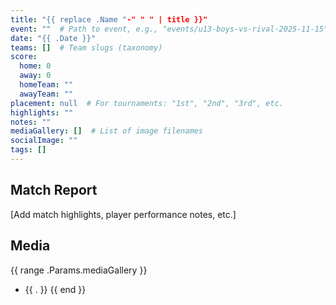 ```yaml
---
title: "{{ replace .Name "-" " " | title }}"
event: ""  # Path to event, e.g., "events/u13-boys-vs-rival-2025-11-15"
date: "{{ .Date }}"
teams: []  # Team slugs (taxonomy)
score:
  home: 0
  away: 0
  homeTeam: ""
  awayTeam: ""
placement: null  # For tournaments: "1st", "2nd", "3rd", etc.
highlights: ""
notes: ""
mediaGallery: []  # List of image filenames
socialImage: ""
tags: []
---
```


## Match Report

[Add match highlights, player performance notes, etc.]

## Media

{{ range .Params.mediaGallery }}
- {{ . }}
{{ end }}
